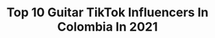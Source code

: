 ---
title: Top 10 Guitar TikTok Influencers In Colombia In 2021
description: >-
  Find top guitar TikTok influencers in Colombia in 2021. Most popular hashtags: #fyp #colombia #cuarentena #foryou.
platform: TikTok
hits: 12
text_top: Discover the best TikTok accounts on inBeat.
text_bottom: Our platform aggregates 12 TikTok influencers like this in Colombia for you to connect with.
profiles:
  - username: "marremusicoficial"
    fullname: >-
      Marremusic
    bio: >-
      Singer • Blogger • Pr
    location: "Colombia"
    followers: 18800
    engagement: 1286
    commentsToLikes: 0.101613
    id: ckbfflvvbadwu0j23snqwup8w
    verified: false
    hashtags: "#viral, #foryou, #dollskill, #latina"
  - username: "xngelx.sx"
    fullname: >-
      χиgєℓχ.ѕχ ◟̽◞̽
    bio: >-
      Holiwiii🦄 Colombia 🇨🇴 ~Haz del momento algo perfecto~
    location: "Colombia"
    followers: 15200
    engagement: 1269
    commentsToLikes: 0.005965
    id: ckbqt2bhxdvc70j23aq9ng0o5
    verified: false
    hashtags: "#books, #guitar, #bff, #dog"
  - username: "lily_gio"
    fullname: >-
      Lily Gio
    bio: >-
      Riamos juntos 🇨🇴🇮🇹 INSTAGRAM @Lily_gio15 🌹🥛🌹
    location: "Colombia"
    followers: 4884
    engagement: 3000
    commentsToLikes: 0.365433
    id: ckavsvzs65jgd0j23ybxuh7w9
    verified: false
    hashtags: "#humor, #comedia, #italia, #amor"
  - username: "carloscordero73"
    fullname: >-
      Carlos Cordero
    bio: >-
      
    location: "Colombia"
    followers: 31800
    engagement: 319
    commentsToLikes: 0.023100
    id: cka637qmd36ma0i784udk62wr
    verified: false
    hashtags: "#pareja, #tiktok, #married, #love"
  - username: "gris272"
    fullname: >-
      Gris272
    bio: >-
      Instagram: Gris272 🇨🇴70k? ⚡️⚡️
    location: "Colombia"
    followers: 69400
    engagement: 420
    commentsToLikes: 0.016191
    id: ckb9ofnseiumi0j23dtnbwuii
    verified: false
    hashtags: "#cuarentena, #colombia, #famous, #challenge"
  - username: "memetaleros"
    fullname: >-
      Metaleros 🤘🏻🤪
    bio: >-
      
    location: "Colombia"
    followers: 11800
    engagement: 864
    commentsToLikes: 0.016857
    id: ckdn9oee7fum80j236ecacsmq
    verified: false
    hashtags: "#comedia, #megadeth, #nirvana, #metal"
  - username: "jmickemg"
    fullname: >-
      Micke Mosquera
    bio: >-
      Bogotá Col Mi objetivo de vida: Ser feliz y sonreír 😁 Insta: jmickemg
    location: "Colombia"
    followers: 26700
    engagement: 209
    commentsToLikes: 0.011211
    id: ckb9cycbpzx5a0j23ujlgr11v
    verified: false
    hashtags: "#comedy, #encasa, #foryou, #music"
  - username: "iamvalegonzalezv"
    fullname: >-
      Vale González V
    bio: >-
      Me gusta inspirar y educar :) Esto te va a gustar:
    location: "Colombia"
    followers: 177300
    engagement: 1015
    commentsToLikes: 0.010608
    id: ckbfcq0ch5n2d0j23m14rl7ib
    verified: false
    hashtags: "#valegonzalezv, #icfes, #trucosparalaescuela, #foryou"
  - username: "maitoag2"
    fullname: >-
      Mauricio Ag
    bio: >-
      😅😅me gustaria ver su sonrisa con la que ven mis locuras😂😂
    location: "Colombia"
    followers: 6753
    engagement: 503
    commentsToLikes: 0.023775
    id: ckan00l2eo9m10i78uemqey4e
    verified: false
    hashtags: "#recordando, #antiktoker, #chachacha, #misgustos"
  - username: "danielavillazon77"
    fullname: >-
      danielavillazon7777
    bio: >-
      
    location: "Colombia"
    followers: 23500
    engagement: 1175
    commentsToLikes: 0.015982
    id: ckc7gqkhzp75b0j23e72p2hdp
    verified: false
    hashtags: "#teamo, #dance, #love, #amor"
---